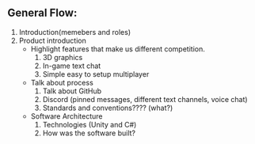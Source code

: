 ## General Flow:
1. Introduction(memebers and roles)
2. Product introduction
    - Highlight features that make us different competition.
      1. 3D graphics
      2. In-game text chat
      3. Simple easy to setup multiplayer
    - Talk about process
      1. Talk about GitHub
      2. Discord (pinned messages, different text channels, voice chat)
      3. Standards and conventions???? (what?)
   - Software Architecture
      1. Technologies (Unity and C#)
      2. How was the software built?
